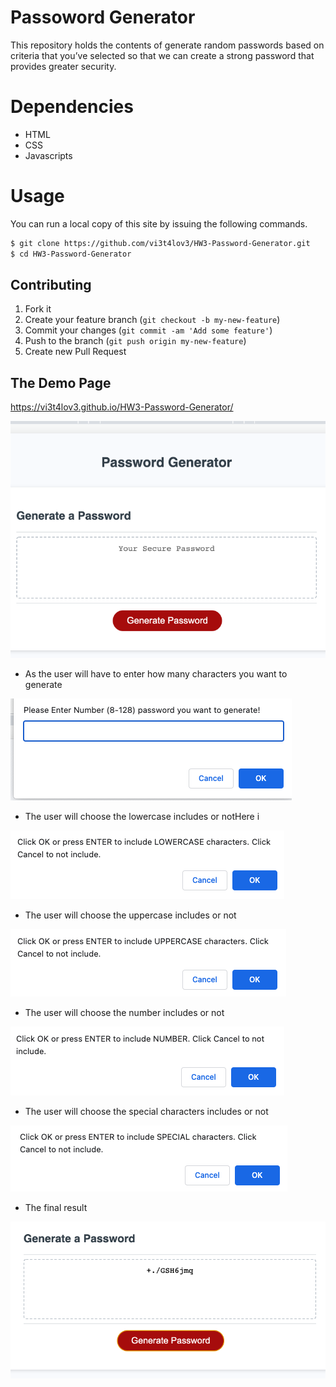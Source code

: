 # Passoword Generator
This repository holds the contents of generate random passwords based on criteria that you’ve selected so that we can create a strong password that provides greater security.
# Dependencies
 - HTML
 - CSS
 - Javascripts
 # Usage
 You can run a local copy of this site by issuing the following commands. 
```bash
$ git clone https://github.com/vi3t4lov3/HW3-Password-Generator.git
$ cd HW3-Password-Generator
```
## Contributing
1. Fork it
2. Create your feature branch (`git checkout -b my-new-feature`)
3. Commit your changes (`git commit -am 'Add some feature'`)
4. Push to the branch (`git push origin my-new-feature`)
5. Create new Pull Request
## The Demo Page
https://vi3t4lov3.github.io/HW3-Password-Generator/

![imagename](./img/Fontpage.png)

- As the user will have to enter how many characters you want to generate
  
![imagename](./img/img1.png)

- The user will choose the lowercase includes or notHere i
  
![imagename](./img/img2.png)

- The user will choose the uppercase includes or not
  
![imagename](./img/img3.png)

- The user will choose the number includes or not
  
![imagename](./img/img4.png)

- The user will choose the special characters includes or not
  
![imagename](./img/img5.png)

- The final result
  
![imagename](./img/img6.png)

